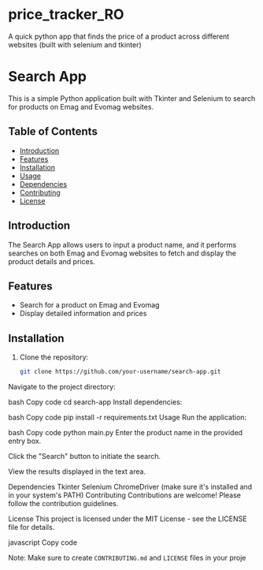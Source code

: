 # price_tracker_RO
A quick python app that finds the price of a product across different websites (built with selenium and tkinter)
# Search App

This is a simple Python application built with Tkinter and Selenium to search for products on Emag and Evomag websites.

## Table of Contents

- [Introduction](#introduction)
- [Features](#features)
- [Installation](#installation)
- [Usage](#usage)
- [Dependencies](#dependencies)
- [Contributing](#contributing)
- [License](#license)

## Introduction

The Search App allows users to input a product name, and it performs searches on both Emag and Evomag websites to fetch and display the product details and prices.

## Features

- Search for a product on Emag and Evomag
- Display detailed information and prices

## Installation

1. Clone the repository:

   ```bash
   git clone https://github.com/your-username/search-app.git
Navigate to the project directory:

bash
Copy code
cd search-app
Install dependencies:

bash
Copy code
pip install -r requirements.txt
Usage
Run the application:

bash
Copy code
python main.py
Enter the product name in the provided entry box.

Click the "Search" button to initiate the search.

View the results displayed in the text area.

Dependencies
Tkinter
Selenium
ChromeDriver (make sure it's installed and in your system's PATH)
Contributing
Contributions are welcome! Please follow the contribution guidelines.

License
This project is licensed under the MIT License - see the LICENSE file for details.

javascript
Copy code

Note: Make sure to create `CONTRIBUTING.md` and `LICENSE` files in your proje
